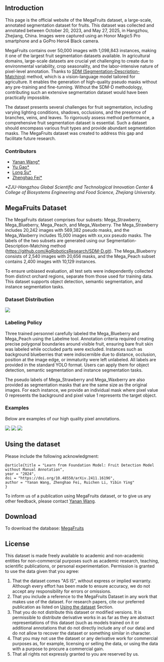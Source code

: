 ## Introduction
This page is the official website of the MegaFruits dataset, a large-scale, annotated segmentation dataset for fruits. This dataset was collected and annotated between October 20, 2023, and May 27, 2025, in Hangzhou, Zhejiang, China. Images were captured using an Honor Magic5 Pro smartphone and a GoPro Hero4 Black camera.

MegaFruits contains over 50,000 images with 1,098,843 instances, making it one of the largest fruit segmentation datasets available. In agricultural domains, large-scale datasets are crucial yet challenging to create due to environmental variability, crop seasonality, and the labor-intensive nature of pixel-level annotation. Thanks to [SDM (Segmentation-Description-Matching)](https://github.com/AgRoboticsResearch/SDM-D) method, which is a vision-language model tailored for agriculture. It enables the generation of high-quality pseudo masks without any pre-training and fine-tunning. Without the SDM-D methodology, contributing such an extensive segmentation dataset would have been practically impossible.

The dataset presents several challenges for fruit segmentation, including varying lighting conditions, shadows, occlusions, and the presence of branches, veins, and leaves. To rigorously assess method performance, a comprehensive fruit segmentation dataset is essential. Such a dataset should encompass various fruit types and provide abundant segmentation masks. The MegaFruits dataset was created to address this gap and facilitate future research.


### Contributors
- [Yanan Wang*](mailto:mmwang@zju.edu.cn)
- [Yu Gao*](mailto:gao-yu@nuaa.edu.cn)
- [Long Su*](mailto:sulong@stu.xjtu.edu.cn)
- [Zhenghao Fei*](https://github.com/ZhenghaoFei)

_*ZJU-Hangzhou Global Scientific and Technological Innovation Center & College of Biosystems Engineering and Food Science, Zhejiang University._

## MegaFruits Dataset
The MegaFruits dataset comprises four subsets: Mega_Strawberry, Mega_Blueberry, Mega_Peach, and Mega_Waxberry. The Mega_Strawberry includes 20,242 images with 569,382 pseudo masks, and the Mega_Waxberry includes 15,000 images with xx,xxx pseudo masks. The labels of the two subsets are generated using our Segmentation-Description-Matching method (https://github.com/AgRoboticsResearch/SDM-D.git). The Mega_Blueberry consists of 2,540 images with 20,656 masks, and the Mega_Peach subset contains 2,400 images with 10,129 instances.

To ensure unbiased evaluation, all test sets were independently collected from distinct orchard regions, separate from those used for training data. This dataset supports object detection, semantic segmentation, and instance segmentation tasks.

### Dataset Distribution
![](dataset1.png)



### Labeling Policy
Three trained personnel carefully labeled the Mega_Blueberry and Mega_Peach using the Labelme tool. Annotation criteria required creating precise polygonal boundaries around visible fruit, ensuring bare fruit skin was labeled while occluded parts were excluded. Instances such as background blueberries that were indiscernible due to distance, occlusion, position at the image edge, or immaturity were left unlabeled. All labels are provided in the standard YOLO format. Users can apply them for object detection, semantic segmentation and instance segmentation tasks. 

The pseudo labels of Mega_Strawberry and Mega_Waxberry are also provided as segmentation masks that are the same size as the original images. For each instance, we provide an individual mask where pixel value 0 represents the background and pixel value 1 represents the target object.

### Examples
Below are examples of our high quality pixel annotations.


![](4-dataset-end.png)
![](mega_strawberry1.png)
![](mega_waxberry1.png)


## Using the dataset
Please include the following acknowledgment:

```
@article{title = "Learn from Foundation Model: Fruit Detection Model without Manual Annotation",
year = "2024",
doi = "https://doi.org/10.48550/arXiv.2411.16196",
author = "Yanan Wang, Zhenghao Fei, Ruichen Li, Yibin Ying"
}
```

To inform us of a publication using MegaFruits dataset, or to give us any other feedback, please contact [Yanan Wang](mailto:mmwang@zju.edu.cn).

## Download
To download the database: [MegaFruits](https://www.kaggle.com/datasets/mmwang0/megafruits)

## License
This dataset is made freely available to academic and non-academic entities for non-commercial purposes such as academic research, teaching, scientific publications, or personal experimentation. Permission is granted to use the data given that you agree:

1. That the dataset comes "AS IS", without express or implied warranty. Although every effort has been made to ensure accuracy, we do not accept any responsibility for errors or omissions.
2. That you include a reference to the MegaFruits Dataset in any work that makes use of the dataset. For research papers, cite our preferred publication as listed on [Using the dataset](#using-the-dataset) Section.
3. That you do not distribute this dataset or modified versions. It is permissible to distribute derivative works in as far as they are abstract representations of this dataset (such as models trained on it or additional annotations that do not directly include any of our data) and do not allow to recover the dataset or something similar in character.
4. That you may not use the dataset or any derivative work for commercial purposes as, for example, licensing or selling the data, or using the data with a purpose to procure a commercial gain.
5. That all rights not expressly granted to you are reserved by us.
